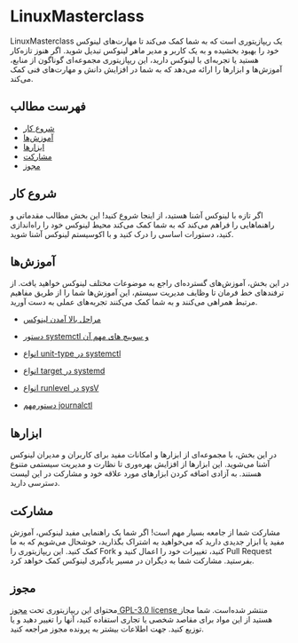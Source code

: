 # LinuxMasterclass

LinuxMasterclass یک ریپازیتوری است که به شما کمک می‌کند تا مهارت‌های لینوکس خود را بهبود بخشیده و به یک کاربر و مدیر ماهر لینوکس تبدیل شوید. اگر هنوز تازه‌کار هستید یا تجربه‌ای با لینوکس دارید، این ریپازیتوری مجموعه‌ای گوناگون از منابع، آموزش‌ها و ابزارها را ارائه می‌دهد که به شما در افزایش دانش و مهارت‌های فنی کمک می‌کند.

## فهرست مطالب

- [شروع کار](#شروع-کار)
- [آموزش‌ها](#آموزش‌ها)
- [ابزارها](#ابزارها)
- [مشارکت](#مشارکت)
- [مجوز](#مجوز)

## شروع کار

اگر تازه با لینوکس آشنا هستید، از اینجا شروع کنید! این بخش مطالب مقدماتی و راهنماهایی را فراهم می‌کند که به شما کمک می‌کند محیط لینوکس خود را راه‌اندازی کنید، دستورات اساسی را درک کنید و با اکوسیستم لینوکس آشنا شوید.

## آموزش‌ها

در این بخش، آموزش‌های گسترده‌ای راجع به موضوعات مختلف لینوکس خواهید یافت. از ترفندهای خط فرمان تا وظایف مدیریت سیستم، این آموزش‌ها شما را از طریق مفاهیم مرتبط همراهی می‌کنند و به شما کمک می‌کنند تجربه‌های عملی به دست آورید.

*  [مراحل بالا آمدن لینوکس ](https://github.com/Aminkomeili/LinuxMasterclass/blob/main/%D9%86%D8%AD%D9%88%D9%87%20%DB%8C%20%D8%A8%D8%A7%D9%84%D8%A7%20%D8%A7%D9%85%D8%AF%D9%86%20%D9%84%DB%8C%D9%86%D9%88%DA%A9%D8%B3.md)
  
* [دستور systemctl و سوییچ های مهم آن](https://github.com/Aminkomeili/LinuxMasterclass/blob/main/systemctl%20%DA%86%DB%8C%D8%B3%D8%AA.md)

* [انواع unit-type در systemctl](https://github.com/Aminkomeili/LinuxMasterclass/blob/main/%D8%A7%D9%86%D9%88%D8%A7%D8%B9%20unit-type%20%D8%AF%D8%B1%20systemctl.md)

* [انواع target در systemd](https://github.com/Aminkomeili/LinuxMasterclass/blob/main/%D8%A7%D9%86%D9%88%D8%A7%D8%B9%20%20target%20%D8%AF%D8%B1%20systemctl.md)

* [انواع  runlevel در sysV](https://github.com/Aminkomeili/LinuxMasterclass/blob/main/%D8%A7%D9%86%D9%88%D8%A7%D8%B9%20runlevel%20%D8%AF%D8%B1%20sysV.md)
  
* [دستورمهم journalctl](https://github.com/Aminkomeili/LinuxMasterclass/blob/main/%D8%AF%D8%B3%D8%AA%D9%88%D8%B1%20journalctl%20%DA%86%DB%8C%D8%B3%D8%AA.md)


## ابزارها

در این بخش، با مجموعه‌ای از ابزارها و امکانات مفید برای کاربران و مدیران لینوکس آشنا می‌شوید. این ابزارها از افزایش بهره‌وری تا نظارت و مدیریت سیستمی متنوع هستند. به آزادی اضافه کردن ابزارهای مورد علاقه خود و مشارکت در این لیست دسترسی دارید.

## مشارکت

مشارکت شما از جامعه بسیار مهم است! اگر شما یک راهنمایی مفید لینوکس، آموزش مفید یا ابزار جدیدی دارید که می‌خواهید به اشتراک بگذارید، خوشحال می‌شویم که به ما کمک کنید. این ریپازیتوری را Fork کنید، تغییرات خود را اعمال کنید و Pull Request بفرستید. مشارکت شما به دیگران در مسیر یادگیری لینوکس کمک خواهد کرد.

## مجوز

محتوای این ریپازیتوری تحت [مجوز GPL-3.0 license ](LICENSE) منتشر شده‌است. شما مجاز هستید از این مواد برای مقاصد شخصی یا تجاری استفاده کنید، آنها را تغییر دهید و یا توزیع کنید. جهت اطلاعات بیشتر به پرونده مجوز مراجعه کنید.
